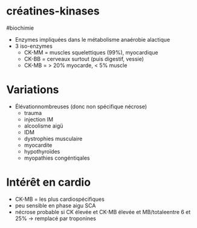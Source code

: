 # créatines-kinases
#biochimie 


- Enzymes impliquées dans le métabolisme anaérobie alactique 
- 3 iso-enzymes 
    - CK-MM = muscles squelettiques (99%), myocardique 
    - CK-BB = cerveaux surtout (puis digestif, vessie) 
    - CK-MB = > 20% myocarde, < 5% muscle 


# Variations


- Élévationnombreuses (donc non spécifique nécrose) 
    - trauma 
    - injection IM 
    - alcoolisme aigü 
    - IDM 
    - dystrophies musculaire 
    - myocardite 
    - hypothyroïdes 
    - myopathies congéntiqales 


# Intérêt en cardio


- CK-MB = les plus cardiospécifiques 
- peu sensible en phase aigu SCA 
- nécrose probable si CK élevée et CK-MB élevée et MB/totaleentre 6 et 25% -> remplacé par troponines 

